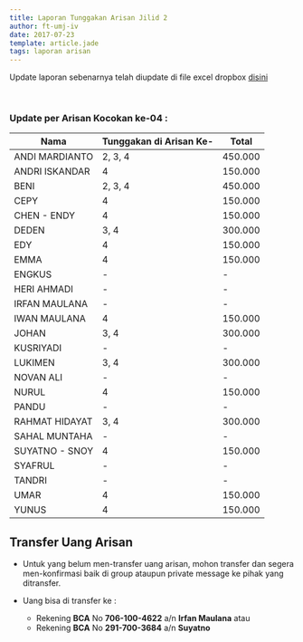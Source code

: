```yaml
---
title: Laporan Tunggakan Arisan Jilid 2
author: ft-umj-iv
date: 2017-07-23
template: article.jade
tags: laporan arisan
---
```


Update laporan sebenarnya telah diupdate di file excel dropbox [disini](https://www.dropbox.com/s/lqrvit24hfh3fot/Arisan%20UMJ%20TechInfo4%20Jilid%2002.xlsx?dl=0)

<br/>
<span class="more"></span>

### Update per Arisan Kocokan ke-04 :

|Nama									| Tunggakan di Arisan Ke- 	| Total 			| 
| -------------------	| ------------------------- | ----------- |
| ANDI MARDIANTO 			| 2, 3, 4  		              | 450.000  		|
| ANDRI ISKANDAR 			| 4			  		              | 150.000 		|
| BENI 						    | 2, 3, 4  		              | 450.000  		|
| CEPY 						    | 4			  		              | 150.000 		|
| CHEN - ENDY 				| 4			  		              | 150.000 		|
| DEDEN 					    | 3, 4		  		            | 300.000 		|
| EDY 						    | 4			  		              | 150.000 		|
| EMMA 						    | 4				  		            | 150.000 		|
| ENGKUS 					    | - 		  		              | -				 		|
| HERI AHMADI 				| - 		  		              | -				 		|
| IRFAN MAULANA 			| - 		  		              | -				 		|
| IWAN MAULANA 				| 4			  		              | 150.000 		|
| JOHAN 					    | 3, 4		  		            | 300.000 		|
| KUSRIYADI 				  | - 		  		              | -				 		|
| LUKIMEN 					  | 3, 4		  		            | 300.000 		|
| NOVAN ALI 				  | -													| -						|
| NURUL				 		    | 4			  		              | 150.000 		|
| PANDU 					    | - 		  		              | -				 		|
| RAHMAT HIDAYAT 			| 3, 4		  		            | 300.000 		|
| SAHAL MUNTAHA 			| - 		  		              | -				 		|
| SUYATNO - SNOY 			| 4			  		              | 150.000 		|
| SYAFRUL 					  | - 		  		              | -				 		|
| TANDRI 					    | - 		  		              | -				 		|
| UMAR 						    | 4			  		              | 150.000 		|
| YUNUS 					    | 4			  		              | 150.000 		|

## Transfer Uang Arisan

+ Untuk yang belum men-transfer uang arisan, mohon transfer dan segera men-konfirmasi baik di group ataupun private message ke pihak yang ditransfer.

+ Uang bisa di transfer ke :
	- Rekening <b>BCA</b> No <b>706-100-4622</b> a/n <b>Irfan Maulana</b> atau
	- Rekening <b>BCA</b> No <b>291-700-3684</b> a/n <b>Suyatno</b>
